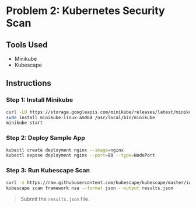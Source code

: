 # Problem 2: Kubernetes Security Scan

## Tools Used
- Minikube
- Kubescape

## Instructions

### Step 1: Install Minikube
```bash
curl -LO https://storage.googleapis.com/minikube/releases/latest/minikube-linux-amd64
sudo install minikube-linux-amd64 /usr/local/bin/minikube
minikube start
```

### Step 2: Deploy Sample App
```bash
kubectl create deployment nginx --image=nginx
kubectl expose deployment nginx --port=80 --type=NodePort
```

### Step 3: Run Kubescape Scan
```bash
curl -s https://raw.githubusercontent.com/kubescape/kubescape/master/install.sh | /bin/bash
kubescape scan framework nsa --format json --output results.json
```

> Submit the `results.json` file.
